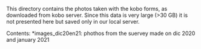 This directory contains the photos taken with the kobo forms, as downloaded from kobo server. Since this data is very large (>30 GB) it is not presented here but saved only in our local server.

Contents:
*images_dic20en21: phothos from the suervey made on dic 2020 and january 2021


